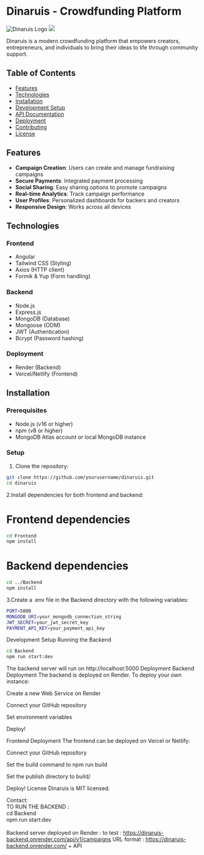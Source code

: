 # Dinaruis - Crowdfunding Platform

![Dinaruis Logo](https://via.placeholder.com/150)
<img src="/Frontend/logo.png">

Dinaruis is a modern crowdfunding platform that empowers creators, entrepreneurs, and individuals to bring their ideas to life through community support.

## Table of Contents
- [Features](#features)
- [Technologies](#technologies)
- [Installation](#installation)
- [Development Setup](#development-setup)
- [API Documentation](#api-documentation)
- [Deployment](#deployment)
- [Contributing](#contributing)
- [License](#license)

## Features

- **Campaign Creation**: Users can create and manage fundraising campaigns
- **Secure Payments**: Integrated payment processing
- **Social Sharing**: Easy sharing options to promote campaigns
- **Real-time Analytics**: Track campaign performance
- **User Profiles**: Personalized dashboards for backers and creators
- **Responsive Design**: Works across all devices

## Technologies

### Frontend
- Angular
- Tailwind CSS (Styling)
- Axios (HTTP client)
- Formik & Yup (Form handling)

### Backend
- Node.js
- Express.js
- MongoDB (Database)
- Mongoose (ODM)
- JWT (Authentication)
- Bcrypt (Password hashing)

### Deployment
- Render (Backend)
- Vercel/Netlify (Frontend)

## Installation

### Prerequisites
- Node.js (v16 or higher)
- npm (v8 or higher)
- MongoDB Atlas account or local MongoDB instance

### Setup

1. Clone the repository:
```bash
git clone https://github.com/yourusername/dinaruis.git
cd dinaruis
```
2.Install dependencies for both frontend and backend:

# Frontend dependencies
```bash
cd Frontend
npm install
```

# Backend dependencies
```bash
cd ../Backend
npm install
```
3.Create a .env file in the Backend directory with the following variables:
```bash
PORT=5000
MONGODB_URI=your_mongodb_connection_string
JWT_SECRET=your_jwt_secret_key
PAYMENT_API_KEY=your_payment_api_key
```
Development Setup
Running the Backend
```bash
cd Backend
npm run start:dev
```
The backend server will run on http://localhost:5000
Deployment
Backend Deployment
The backend is deployed on Render. To deploy your own instance:

Create a new Web Service on Render

Connect your GitHub repository

Set environment variables

Deploy!

Frontend Deployment
The frontend can be deployed on Vercel or Netlify:

Connect your GitHub repository

Set the build command to npm run build

Set the publish directory to build/

Deploy!
License
Dinaruis is MIT licensed.

Contact: 
<br>
TO RUN THE BACKEND : <br>
cd Backend <br>
npm run start:dev <br>
<br> 
Backend server deployed on Render : 
to test : https://dinaruis-backend.onrender.com/api/v1/campaigns
URL format :  https://dinaruis-backend.onrender.com/ + API
